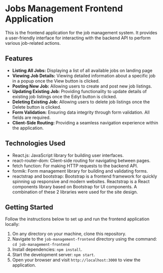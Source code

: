 # Jobs Management Frontend Application

This is the frontend application for the job management system. It provides a user-friendly interface for interacting with the backend API to perform various job-related actions.

## Features

- **Listing All Jobs:** Displaying a list of all available jobs on landing page
- **Viewing Job Details:** Viewing detailed information about a specific job in a popup once the View button is clicked.
- **Posting New Job:** Allowing users to create and post new job listings.
- **Updating Existing Job:** Providing functionality to update details of existing job listings once the Ediyt button is clicked.
- **Deleting Existing Job:** Allowing users to delete job listings once the Delete button is clicked.
- **Form Validation:** Ensuring data integrity through form validation. All fields are required.
- **Client-Side Routing:** Providing a seamless navigation experience within the application.

## Technologies Used

- React.js: JavaScript library for building user interfaces.
- react-router-dom: Client-side routing for navigating between pages.
- fetch function: For making HTTP requests to the backend API.
- formik: Form management library for building and validating forms.
- reactstrap and bootstrap: Bootstrap is a frontend framework for quickly spinning up responsive and modern websites. Reactstrap is a React components library based on Bootstrap for UI components. A combination of these 2 libraries were used for the site design.

## Getting Started

Follow the instructions below to set up and run the frontend application locally:

1. On any directory on your machine, clone this repository.
2. Navigate to the `job-management-frontend` directory using the command: `cd job-management-frontend`
3. Install dependencies: `npm install`.
4. Start the development server: `npm start`.
5. Open your browser and visit `http://localhost:3000` to view the application.
